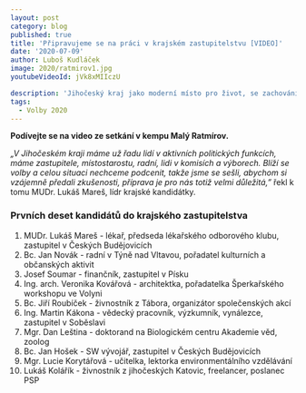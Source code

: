 ```yaml
---
layout: post
category: blog
published: true
title: 'Připravujeme se na práci v krajském zastupitelstvu [VIDEO]' 
date: '2020-07-09'
author: Luboš Kudláček
image: 2020/ratmirov1.jpg
youtubeVideoId: jVk8xMIIczU

description: 'Jihočeský kraj jako moderní místo pro život, se zachováním přírodních krás, fungujícím a dostupným zdravotnictvím, podporou turismu i místního podnikání, to jsou základní vize, s nimiž jdou Piráti do nadcházejících voleb.'
tags:
  - Volby 2020
---
```

**Podívejte se na video ze setkání v kempu Malý Ratmírov.**

*„V Jihočeském kraji máme už řadu lidí v aktivních politických funkcích, 
máme zastupitele, místostarostu, radní, lidi v komisích a výborech. Blíží se volby a 
celou situaci nechceme podcenit, takže jsme se sešli, abychom si vzájemně předali zkušenosti, 
příprava je pro nás totiž velmi důležitá,”* řekl k tomu MUDr. Lukáš Mareš, lídr krajské kandidátky.

### Prvních deset kandidátů do krajského zastupitelstva

<ol>
<li>MUDr. Lukáš Mareš - lékař, předseda lékařského odborového klubu, zastupitel v Českých Budějovicích</li>
<li>Bc. Jan Novák - radní v Týně nad Vltavou, pořadatel kulturních a občanských aktivit</li>
<li>Josef Soumar - finančník, zastupitel v Písku</li>
<li>Ing. arch. Veronika Kovářová - architektka, pořadatelka Šperkařského workshopu ve Volyni</li>
<li>Bc. Jiří Roubíček - živnostník z Tábora, organizátor společenských akcí</li>
<li>Ing. Martin Kákona - vědecký pracovník, výzkumník, vynálezce, zastupitel v Soběslavi</li>
<li>Mgr. Dan Leština - doktorand na Biologickém centru Akademie věd, zoolog</li>
<li>Bc. Jan Hošek - SW vývojář, zastupitel v Českých Budějovicích</li>
<li>Mgr. Lucie Korytářová - učitelka, lektorka environmentálního vzdělávání</li>
<li>Lukáš Kolářík - živnostník z jihočeských Katovic, freelancer, poslanec PSP</li>
</ol>
